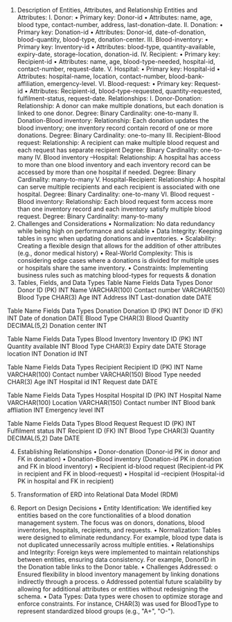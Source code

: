 1.	Description of Entities, Attributes, and Relationship
Entities and Attributes:
I.	Donor:
•	Primary key: Donor-id
•	Attributes: name, age, blood type, contact-number, address, last-donation-date.
II.	Donation:
•	Primary key: Donation-id
•	Attributes: Donor-id, date-of-donation, blood-quantity, blood-type, donation-center.
III.	Blood-inventory:
•	Primary key: Inventory-id
•	Attributes: blood-type, quantity-available, expiry-date, storage-location, donation-id.
IV.	Recipient:
•	Primary key: Recipient-id
•	Attributes: name, age, blood-type-needed, hospital-id, contact-number, request-date.
V.	Hospital:
•	Primary key: Hospital-id
•	Attributes: hospital-name, location, contact-number, blood-bank-affiliation, emergency-level.
VI.	Blood-request:
•	Primary key: Request-id
•	Attributes: Recipient-id, blood-type-requested, quantity-requested, fulfilment-status, request-date.
Relationships:
I.	Donor-Donation:
Relationship: A donor can make multiple donations, but each donation is linked to one donor.
Degree: Binary
Cardinality: one-to-many
II.	Donation-Blood inventory:
Relationship: Each donation updates the blood inventory; one inventory record contain record of one or more donations.
Degree: Binary
Cardinality: one-to-many
III.	Recipient-Blood request:
Relationship: A recipient can make multiple blood request and each request has separate recipient
Degree: Binary
Cardinality: one-to-many
IV.	Blood inventory –Hospital:
Relationship: A hospital has access to more than one blood inventory and each inventory record can be accessed by more than one hospital if needed.
Degree: Binary
Cardinality: many-to-many
V.	Hospital-Recipient:
Relationship: A hospital can serve multiple recipients and each recipient is associated with one hospital.
Degree: Binary
Cardinality: one-to-many
VI.	Blood request -Blood inventory:
Relationship: Each blood request form access more than one inventory record and each inventory satisfy multiple blood request.
Degree: Binary
Cardinality: many-to-many
2.	Challenges and Considerations
•	Normalization:
No data redundancy while being high on performance and scalable
•	Data Integrity:
Keeping tables in sync when updating donations and inventories.
•	Scalability:
Creating a flexible design that allows for the addition of other attributes (e.g., donor medical history)
•	Real-World Complexity: 
This is considering edge cases where a donations is divided for multiple uses or hospitals share the same inventory.
•	Constraints:
Implementing business rules such as matching blood-types for requests & donation
3.	Tables, Fields, and Data Types
Table Name	Fields	Data Types
Donor	Donor ID (PK)	INT
	Name	VARCHAR(100)
	Contact number	VARCHAR(150)
	Blood Type	CHAR(3)
	Age	INT
	Address	INT
	Last-donation date	DATE

Table Name	Fields	Data Types
Donation	Donation ID (PK)	INT
	Donor ID (FK)	INT
	Date of donation	DATE
	Blood Type	CHAR(3)
	 Blood Quantity	DECIMAL(5,2)
	Donation center	INT

Table Name	Fields	Data Types
Blood Inventory	Inventory ID (PK)	INT
	Quantity available	INT
	Blood Type	CHAR(3)
	Expiry date	DATE
	Storage location	INT
	Donation id	INT

Table Name	Fields	Data Types
Recipient	Recipient ID (PK)	INT
	Name	VARCHAR(100)
	Contact number	VARCHAR(150)
	Blood Type needed	CHAR(3)
	Age	INT
	Hospital id	INT
	Request date	DATE




Table Name	Fields	Data Types
Hospital	Hospital ID (PK)	INT
	 Hospital Name	VARCHAR(100)
	Location	VARCHAR(150)
	Contact number	INT
	Blood bank affliation	INT
	Emergency level	INT

Table Name	Fields	Data Types
Blood Request	Request ID (PK)	INT
	Fulfilment status	INT
	Recipient ID (FK)	INT
	Blood Type	CHAR(3)
	Quantity	DECIMAL(5,2)
	Date	DATE

4.	Establishing Relationships
•	Donor-donation (Donor-id PK in donor and FK in donation)
•	Donation-Blood inventory (Donation-id PK in donation and FK in blood inventory)
•	 Recipient id-blood request (Recipient-id PK in recipient and FK in blood-request)
•	 Hospital id –recipient (Hospital-id PK in hospital and FK in recipient)
5.	Transformation of ERD into Relational Data Model (RDM)
 
6.	Report on Design Decisions 
•	Entity Identification: We identified key entities based on the core functionalities of a blood donation management system. The focus was on donors, donations, blood inventories, hospitals, recipients, and requests.
•	Normalization: Tables were designed to eliminate redundancy. For example, blood type data is not duplicated unnecessarily across multiple entities.
•	Relationships and Integrity: Foreign keys were implemented to maintain relationships between entities, ensuring data consistency. For example, DonorID in the Donation table links to the Donor table.
•	Challenges Addressed:
o	Ensured flexibility in blood inventory management by linking donations indirectly through a process.
o	Addressed potential future scalability by allowing for additional attributes or entities without redesigning the schema.
•	Data Types: Data types were chosen to optimize storage and enforce constraints. For instance, CHAR(3) was used for BloodType to represent standardized blood groups (e.g., "A+", "O-").


